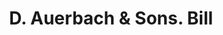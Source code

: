 ---
doi: 10.7916/D8M05HHF
date_other: '1908'
date_other_textual: '1908'
form: printed ephemera
genre:
- Invoices
name:
- D. Auerbach & Sons
object_in_context_url: https://biggert.cul.columbia.edu/items/view/ave_biggert_00974
subject_hierarchical_geographic:
- New York, New York, United States
subject_name:
- D. Auerbach & Sons
title: D. Auerbach & Sons. Bill
sort_title: D. Auerbach & Sons. Bill
call_number: ave_biggert_00974
coordinates:
- 40.71277777777778,-74.00583333333333
pid: ave_biggert_00974
identifiers: ave_biggert_00974
thumbnail: https://derivativo-2.library.columbia.edu/iiif/2/ldpd:344334/full/!256,256/0/native.jpg
permalink: /biggert/ave_biggert_00974/
layout: iiif-image-page
---